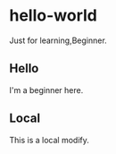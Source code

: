 # hello-world
Just for learning,Beginner. 

## Hello 
I'm a beginner here.

## Local
This is a local modify.